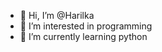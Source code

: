 - 👋 Hi, I’m @Harilka
- 👀 I’m interested in programming
- 🌱 I’m currently learning python


<!---
Harilka/Harilka is a ✨ special ✨ repository because its `README.md` (this file) appears on your GitHub profile.
You can click the Preview link to take a look at your changes.
--->
